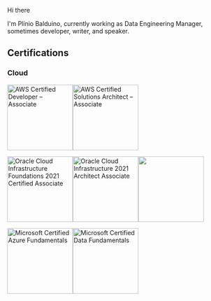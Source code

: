 Hi there

I'm Plínio Balduino, currently working as Data Engineering Manager, sometimes developer, writer, and speaker.

## Certifications

### Cloud

<img src="https://images.credly.com/size/680x680/images/b9feab85-1a43-4f6c-99a5-631b88d5461b/image.png" width="150" alt="AWS Certified Developer – Associate" /><img src="https://images.credly.com/size/680x680/images/0e284c3f-5164-4b21-8660-0d84737941bc/image.png" width="150" alt="AWS Certified Solutions Architect – Associate" />

<img src="https://images.credly.com/size/680x680/images/27db49f3-8bae-4314-8a84-884935b569db/50_Oracle_Cloud_Infrastructure.png" width="150" alt="Oracle Cloud Infrastructure Foundations 2021 Certified Associate" /><img src="https://images.credly.com/images/9819ade4-8c28-4f2e-8c19-eac82857b71f/1072-21_Oracle_Cloud_Infrastructure_Architect.png" width="150" alt="Oracle Cloud Infrastructure 2021 Architect Associate" /><img src="https://images.credly.com/size/680x680/images/b161af4b-d800-4c96-a323-a9a950d2440f/60_Oracle_Cloud_Infrastructure_Architect.png" width="150" />

<img src="https://images.credly.com/images/be8fcaeb-c769-4858-b567-ffaaa73ce8cf/twitter_thumb_201604_image.png" width="150" alt="Microsoft Certified Azure Fundamentals" /><img src="https://images.credly.com/images/70eb1e3f-d4de-4377-a062-b20fb29594ea/azure-data-fundamentals-600x600.png" width="150" alt="Microsoft Certified Data Fundamentals" />
